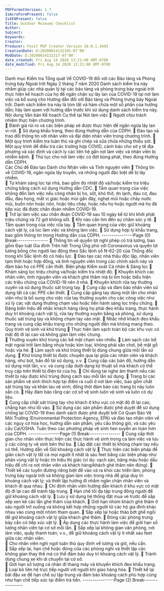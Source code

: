 ```yaml
---
PDFFormatVersion: 1.7
IsAcroFormPresent: false
IsXFAPresent: false
Title: Outdoor Museums Checklist
Author: 
Subject: 
Keywords: 
Creator: 
Producer: Foxit PDF Creator Version 10.0.1.3443
CreationDate: D:20200814132105-07'00'
ModDate: D:20200814132217-07'00'
date_created: Fri Aug 14 2020 13:21:00 GMT-0700
date_modified: Fri Aug 14 2020 13:21:00 GMT-0700
---
```

 
 Danh mục Kiểm tra Tổng quát Về COVID-19 
đối với các Bảo tàng và Phòng trưng bày Ngoài trời 
Ngày 2 tháng 7 năm 2020 
Danh sách kiểm tra này nhằm giúp các nhà quản lý tại các bảo tàng và phòng trưng bày ngoài trời  thực 
hiện kế hoạch của họ để ngăn chặn sự lây lan của COVID-19 tại nơi làm việc và bổ sung cho Hướng dẫn 
đối với Bảo tàng và Phòng trưng bày Ngoài trời. Danh sách kiểm tra này là tóm tắt và hàm chứa một số 
phần của hướng dẫn; hãy làm quen với hướng dẫn trước khi sử dụng danh sách kiểm tra này. 
Nội dung Văn bản Kế hoạch Cụ thể tại Nơi làm 
việc 
 Người chịu trách nhiệm thực hiện chương trình.  
 Đánh giá rủi ro và các biện pháp sẽ được thực hiện để ngăn ngừa lây lan vi-rút. 
 Sử dụng khẩu trang, theo đúng Hướng dẫn của CDPH. 
 Đào tạo và trao đổi thông tin với nhân viên và đại diện nhân viên trong chương trình. 
 Một quy trình kiểm tra tuân thủ và ghi chép và sữa chữa những thiếu sót. 
 Một quy trình để điều tra các trường hợp COVID, cảnh báo cho sở y tế địa phương và 
xác định và cách ly các liên hệ gần nơi làm việc và nhân viên bị nhiễm bệnh. 
 Thủ tục cho nơi làm việc có đợt bùng phát, theo đúng Hướng dẫn CDPH.  
Các Chủ đề Đào tạo Dành cho Nhân viên và Tình 
nguyện viên 
 Thông tin về COVID-19, ngăn ngừa lây truyền, và những người đặc biệt dễ bị lây nhiễm.  
 Tự khám sàng lọc tại nhà, bao gồm đo nhiệt độ và/hoặc kiểm tra triệu chứng bằng cách 
sử dụng Hướng dẫn CDC. 
 Tầm quan trọng của việc không đến làm việc nếu công nhân bị ho, sốt, khó thở, ớn lạnh, 
đau cơ, đau đầu, đau họng, mất vị giác hoặc mùi gần đây, nghẹt mũi hoặc chảy nước 
mũi, buồn nôn hoặc nôn, hoặc tiêu chảy, hoặc nếu họ hoặc người mà họ đã tiếp xúc đã 
được chẩn đoán nhiễm COVID-19.  
 Trở lại làm việc sau chẩn đoán COVID-19 sau 10 ngày kể từ khi khởi phát triệu chứng và 
72 giờ không sốt. 
 Khi nào cần tìm đến sự chăm sóc y tế. 
 Tầm quan trọng của việc rửa tay. 
 Tầm quan trọng của việc giữ khoảng cách vật lý, cả lúc làm việc và không làm việc. 
 Sử dụng hợp lý khẩu trang, bao gồm thông tin trong Hướng dẫn của CDPH. 
----------------Page (0) Break----------------
 Thông tin về quyền lợi nghỉ phép có trả lương, bao gồm Đạo luật Gia đình Trên hết Trong 
Ứng phó với Coronavirus và quyền lợi lương bổng cho người lao động theo Sắc lệnh số 
N-62-20 của Thống đốc trong khi Sắc lệnh đó có hiệu lực. 
 Đào tạo các nhà thầu độc lập, nhân viên tạm thời hoặc hợp đồng, và tình nguyện viên 
trong các chính sách này và đảm bảo họ có PPE cần thiết. 
Biện pháp Kiểm soát Cá nhân & Sàng lọc 
 Khám sàng lọc triệu chứng và/hoặc kiểm tra nhiệt độ. 
 Khuyến khích các nhân viên, tình nguyện viên và khách ghé thăm mà bị ốm hoặc biểu 
hiện các triệu chứng của COVID-19 nên ở nhà. 
 Khuyến khích rửa tay thường xuyên và sử dụng thuốc sát trùng tay. 
 Cung cấp và đảm bảo nhân viên sử dụng tất cả các PPE cần thiết. 
 Cung cấp găng tay dùng một lần cho nhân viên như là bổ sung cho việc rửa tay thường 
xuyên cho các công việc như xử lý các vật dụng thường chạm vào hoặc tiến hành sàng 
lọc triệu chứng. 
 Đăng biển hiệu để nhắc khách hàng rằng họ phải đeo khẩu trang, thực hành duy trì 
khoảng cách vật lý, rửa tay thường xuyên bằng xà phòng, sử dụng thuốc sát trùng tay và 
không chạm tay vào mặt. 
 Nhắc nhở khách đeo khẩu trang và cung cấp khẩu trang cho những người đến mà không 
mang theo. 
Quy trình vệ sinh và khử trùng 
 Thực hiện làm sạch toàn bộ các khu vực có mật độ đi lại cao và không gian làm việc 
chung.  
 Thường xuyên khử trùng các bề mặt chạm vào nhiều. 
 Làm sạch các bề mặt ngoài trời làm bằng nhựa hoặc kim loại, không phải sân chơi, bề 
mặt gỗ hoặc vỉa hè. 
 Làm sạch và khử trùng thiết bị dùng chung giữa mỗi lần sử dụng. 
 Khử trùng thiết bị được chuyển qua lại giữa các nhân viên và khách hàng, như bút, bản 
đồ tái sử dụng, v.v. 
 Cung cấp các bản đồ, hướng dẫn sử dụng một lần, v.v. và cung cấp dưới dạng kỹ thuật 
số mà khách có thể truy cập trên thiết bị điện tử của họ. 
 Chỉ dùng tai nghe âm thanh nếu các thiết bị này được khử trùng đúng cách sau mỗi lần 
sử dụng. 
 Trang bị các sản phẩm vệ sinh thích hợp tại điểm ra cuối ở nơi làm việc, bao gồm chất 
sát trùng tay và khăn lau vệ sinh; đồng thời đảm bảo các trang bị này luôn sẵn có. 
 Hãy đảm bảo rằng các cơ sở vệ sinh luôn vệ sinh và luôn có dự liệu.  
 Cung cấp chất sát trùng tay cho khách ở khu vực có mật độ đi lại cao, chẳng hạn như lối 
vào. 
 Sử dụng các sản phẩm được phê duyệt để sử dụng chống lại COVID-19 theo danh sách 
được phê duyệt bởi Cơ Quan Bảo Vệ Môi Trường (Environmental Protection Agency, 
EPA) và đào tạo nhân viên về các nguy cơ hóa học, hướng dẫn sản phẩm, yêu cầu 
thông gió, và các yêu cầu Cal/OSHA. Tuân theo các phương pháp vệ sinh hen suyễn an 
toàn hơn của CDPH. 
----------------Page (1) Break----------------
 Cung cấp thời gian cho nhân viên thực hiện các thực hành vệ sinh trong ca làm việc và 
lưu ý các công ty vệ sinh bên thứ ba. 
 Lắp đặt các thiết bị không chạm tay nếu có thể. 
Hướng dẫn về Giữ khoảng cách vật lý 
 Thực hiện các biện pháp để giãn cách vật lý tất cả mọi người ít nhất là sáu feet bằng các 
biện pháp như phân vùng vật lý hoặc tín hiệu thị giác (ví dụ: vạch sàn, băng màu hoặc 
dấu hiệu để chỉ ra nơi nhân viên và khách hàng/khách ghé thăm nên đứng). 
 Thiết kế các tuyến đường riêng biệt để vào và ra khỏi các triển lãm, phòng trưng bày 
ngoài trời và không gian làm việc trong nhà để giúp duy trì khoảng cách vật lý; và thiết 
lập hướng đi nhằm ngăn chặn nhân viên và khách đi qua nhau. 
 Chỉ định nhân viên hướng dẫn khách ở khu vực có mật độ đi lại cao để tránh tập trung. 
 Hạn chế tối đa tập trung đông người để giữ khoảng cách vật lý. 
 Lưu ý sử dụng hệ thống đặt mua vé trước để sắp xếp xen kẽ các lần ghé thăm của 
khách. 
 Giới hạn nhóm khách ghé thăm ở sáu người trở xuống và không kết hợp những người từ 
các hộ gia đình khác nhau vào cùng một nhóm tham quan. 
 Sắp xếp lại hoặc tháo bớt ghế ngồi để giữ khoảng cách vật lý giữa khách ghé thăm. 
 Đóng các phòng trưng bày cần có tiếp xúc vật lý. 
 Áp dụng các thực hành làm việc để giới hạn số lượng nhân viên tại cơ sở mỗi lần. 
 Sắp xếp lại không gian văn phòng, nơi làm việc, quầy thanh toán, v.v., để giữ khoảng 
cách vật lý ít nhất sáu feet giữa các nhân viên.  
 Cho nhân viên nghỉ ngơi tuân thủ quy định về lương và giờ, nếu cần.  
 Sắp xếp lại, hạn chế hoặc đóng cửa các phòng nghỉ và thiết lập các không gian thay thế 
mà có thể đảm bảo duy trì khoảng cách vật lý. 
 Tránh dùng chung xe khi di chuyển tại cơ sở.  
 Giới hạn số lượng cá nhân đi thang máy và khuyến khích đeo khẩu trang. 
 Loại bỏ liên hệ trực tiếp người với người khi giao hàng hóa. 
 Thiết kế lại bãi đậu xe để hạn chế sự tập trung và đảm bảo khoảng cách phù hợp cũng 
như hạn chế tiếp xúc tại điểm trả tiền. 
----------------Page (2) Break----------------
